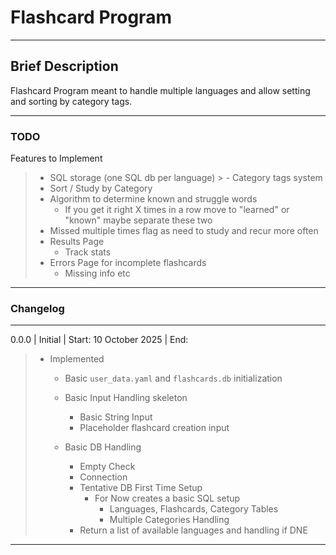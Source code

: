 # Flashcard Program

---

## Brief Description

Flashcard Program meant to handle multiple languages and allow setting and sorting by category tags.

---

### TODO

Features to Implement

  > - SQL storage (one SQL db per language)
    > - Category tags system
  > - Sort / Study by Category
  > - Algorithm to determine known and struggle words
  >   - If you get it right X times in a row move to "learned" or "known" maybe separate these two
  > - Missed multiple times flag as need to study and recur more often
  > - Results Page
  >   - Track stats
  > - Errors Page for incomplete flashcards
  >   - Missing info etc

---

### Changelog

---

0.0.0 | Initial | Start: 10 October 2025 | End:

> - Implemented
>   - Basic `user_data.yaml` and `flashcards.db` initialization
>
>   - Basic Input Handling skeleton
>     - Basic String Input
>     - Placeholder flashcard creation input
>
>   - Basic DB Handling
>     - Empty Check
>     - Connection
>     - Tentative DB First Time Setup
>       - For Now creates a basic SQL setup
>         - Languages, Flashcards, Category Tables
>         - Multiple Categories Handling
>     - Return a list of available languages and handling if DNE

---
